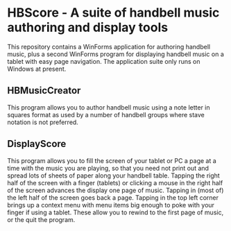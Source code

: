 # HBScore - A suite of handbell music authoring and display tools
This repository contains a WinForms application for authoring handbell music, plus a second WinForms program for displaying
handbell music on a tablet with easy page navigation. The application suite only runs on Windows at present.

## HBMusicCreator
This program allows you to author handbell music using a note letter in squares format as used by a number of handbell groups where stave notation is not preferred.

## DisplayScore
This program allows you to fill the screen of your tablet or PC a page at a time with the music you are playing, so that you need not print out and spread
lots of sheets of paper along your handbell table. Tapping the right half of the screen with a finger (tablets) or clicking a mouse in the right half
of the screen advances the display one page of music. Tapping in (most of) the left half of the screen goes back a page. Tapping in the top left corner brings up a context menu
with menu items big enough to poke with your finger if using a tablet. These allow you to rewind to the first page of music, or the quit the program.


